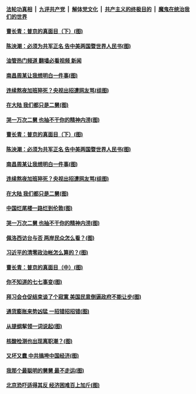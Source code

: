 ####  [法轮功真相](../../../../basic/blob/master/README.md?t=08010731) &nbsp;|&nbsp; [九评共产党](../../../../9ping.md/blob/master/README.md?t=08010731) &nbsp;|&nbsp; [解体党文化](../../../../jtdwh.md/blob/master/README.md?t=08010731)  &nbsp;|&nbsp; [共产主义的终极目的](../../../../gczydzjmd.md/blob/master/README.md?t=08010731) &nbsp;|&nbsp; [魔鬼在统治我们的世界](../../../../mgztzwmdsj.md/blob/master/README.md?t=08010731) 

#### [曹长青：普京的真面目（下）(图)](../pages/p4/1012747.md?t=08010731) 

#### [陈泱潮：必须为共军正名 告中美两国暨世界人民书(图)](../pages/p4/1013095.md?t=08010731) 

#### [油管热门频道 翻墙必看视频 新闻](http://45.76.130.85:81/youtube.html?08010731)

#### [南昌周某让我想明白一件事(图)](../pages/p4/1013098.md?t=08010731) 

#### [连续熬夜加班猝死？央视出招遭网友骂(组图)](../pages/p4/1013106.md?t=08010731) 

#### [在大陆 我们都只是二舅(图)](../pages/p4/1013099.md?t=08010731) 

#### [哭一万次二舅 也抽不干你的精神内涝(图)](../pages/p4/1013037.md?t=08010731) 


#### [曹长青：普京的真面目（下）(图)](../pages/p4/1012747.md?t=08010731) 

#### [陈泱潮：必须为共军正名 告中美两国暨世界人民书(图)](../pages/p4/1013095.md?t=08010731) 

#### [南昌周某让我想明白一件事(图)](../pages/p4/1013098.md?t=08010731) 

#### [连续熬夜加班猝死？央视出招遭网友骂(组图)](../pages/p4/1013106.md?t=08010731) 

#### [在大陆 我们都只是二舅(图)](../pages/p4/1013099.md?t=08010731) 

#### [中国烂尾楼一路烂到伦敦(图)](../pages/p4/1013097.md?t=08010731) 

#### [哭一万次二舅 也抽不干你的精神内涝(图)](../pages/p4/1013037.md?t=08010731) 

#### [佩洛西访台与否 两岸民众怎么看？(图)](../pages/p4/1013041.md?t=08010731) 

#### [习近平的清零政治帐怎么算的？(图)](../pages/p4/1013039.md?t=08010731) 

#### [曹长青：普京的真面目（中）(图)](../pages/p4/1012746.md?t=08010731) 

#### [你不知道的七七事变(图)](../pages/p4/1013038.md?t=08010731) 

#### [拜习会仓促结束谈了个寂寞 美国民意倒逼政府不能让步(图)](../pages/p4/1013032.md?t=08010731) 

#### [通货膨胀来势凶猛 一招错招招错(图)](../pages/p4/1013035.md?t=08010731) 

#### [从提纲挈领一词说起(图)](../pages/p4/1012959.md?t=08010731) 

#### [核酸检测也出现离职潮？(图)](../pages/p4/1012917.md?t=08010731) 

#### [又坏又蠢 中共搞垮中国经济(图)](../pages/p4/1012927.md?t=08010731) 

#### [我那个最聪明的舅舅 最不走运(图)](../pages/p4/1012918.md?t=08010731) 

#### [北京恐吓适得其反 经济困难百上加斤(图)](../pages/p4/1012929.md?t=08010731) 


<img src='http://gfw-breaker.win/goodnews/indexes/p4.md' width='0px' height='0px'/>
